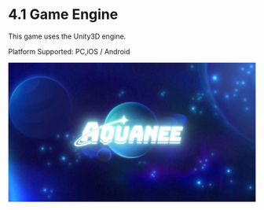 # 4.1 Game Engine

This game uses the Unity3D engine.

Platform Supported: PC,iOS / Android

![alt Engine](<../assets/image13 (1).png>)
